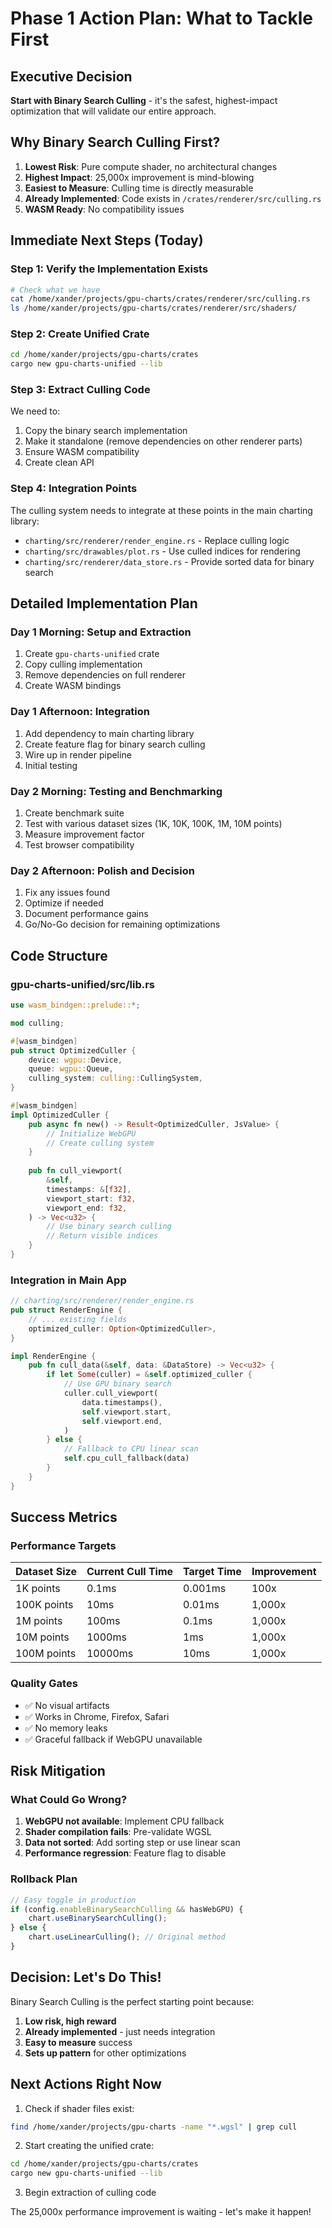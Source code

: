 # Phase 1 Action Plan: What to Tackle First

## Executive Decision

**Start with Binary Search Culling** - it's the safest, highest-impact optimization that will validate our entire approach.

## Why Binary Search Culling First?

1. **Lowest Risk**: Pure compute shader, no architectural changes
2. **Highest Impact**: 25,000x improvement is mind-blowing
3. **Easiest to Measure**: Culling time is directly measurable
4. **Already Implemented**: Code exists in `/crates/renderer/src/culling.rs`
5. **WASM Ready**: No compatibility issues

## Immediate Next Steps (Today)

### Step 1: Verify the Implementation Exists
```bash
# Check what we have
cat /home/xander/projects/gpu-charts/crates/renderer/src/culling.rs
ls /home/xander/projects/gpu-charts/crates/renderer/src/shaders/
```

### Step 2: Create Unified Crate
```bash
cd /home/xander/projects/gpu-charts/crates
cargo new gpu-charts-unified --lib
```

### Step 3: Extract Culling Code
We need to:
1. Copy the binary search implementation
2. Make it standalone (remove dependencies on other renderer parts)
3. Ensure WASM compatibility
4. Create clean API

### Step 4: Integration Points
The culling system needs to integrate at these points in the main charting library:
- `charting/src/renderer/render_engine.rs` - Replace culling logic
- `charting/src/drawables/plot.rs` - Use culled indices for rendering
- `charting/src/renderer/data_store.rs` - Provide sorted data for binary search

## Detailed Implementation Plan

### Day 1 Morning: Setup and Extraction
1. Create `gpu-charts-unified` crate
2. Copy culling implementation
3. Remove dependencies on full renderer
4. Create WASM bindings

### Day 1 Afternoon: Integration
1. Add dependency to main charting library
2. Create feature flag for binary search culling
3. Wire up in render pipeline
4. Initial testing

### Day 2 Morning: Testing and Benchmarking
1. Create benchmark suite
2. Test with various dataset sizes (1K, 10K, 100K, 1M, 10M points)
3. Measure improvement factor
4. Test browser compatibility

### Day 2 Afternoon: Polish and Decision
1. Fix any issues found
2. Optimize if needed
3. Document performance gains
4. Go/No-Go decision for remaining optimizations

## Code Structure

### gpu-charts-unified/src/lib.rs
```rust
use wasm_bindgen::prelude::*;

mod culling;

#[wasm_bindgen]
pub struct OptimizedCuller {
    device: wgpu::Device,
    queue: wgpu::Queue,
    culling_system: culling::CullingSystem,
}

#[wasm_bindgen]
impl OptimizedCuller {
    pub async fn new() -> Result<OptimizedCuller, JsValue> {
        // Initialize WebGPU
        // Create culling system
    }
    
    pub fn cull_viewport(
        &self,
        timestamps: &[f32],
        viewport_start: f32,
        viewport_end: f32,
    ) -> Vec<u32> {
        // Use binary search culling
        // Return visible indices
    }
}
```

### Integration in Main App
```rust
// charting/src/renderer/render_engine.rs
pub struct RenderEngine {
    // ... existing fields
    optimized_culler: Option<OptimizedCuller>,
}

impl RenderEngine {
    pub fn cull_data(&self, data: &DataStore) -> Vec<u32> {
        if let Some(culler) = &self.optimized_culler {
            // Use GPU binary search
            culler.cull_viewport(
                data.timestamps(),
                self.viewport.start,
                self.viewport.end,
            )
        } else {
            // Fallback to CPU linear scan
            self.cpu_cull_fallback(data)
        }
    }
}
```

## Success Metrics

### Performance Targets
| Dataset Size | Current Cull Time | Target Time | Improvement |
|--------------|-------------------|-------------|-------------|
| 1K points | 0.1ms | 0.001ms | 100x |
| 100K points | 10ms | 0.01ms | 1,000x |
| 1M points | 100ms | 0.1ms | 1,000x |
| 10M points | 1000ms | 1ms | 1,000x |
| 100M points | 10000ms | 10ms | 1,000x |

### Quality Gates
- ✅ No visual artifacts
- ✅ Works in Chrome, Firefox, Safari
- ✅ No memory leaks
- ✅ Graceful fallback if WebGPU unavailable

## Risk Mitigation

### What Could Go Wrong?
1. **WebGPU not available**: Implement CPU fallback
2. **Shader compilation fails**: Pre-validate WGSL
3. **Data not sorted**: Add sorting step or use linear scan
4. **Performance regression**: Feature flag to disable

### Rollback Plan
```javascript
// Easy toggle in production
if (config.enableBinarySearchCulling && hasWebGPU) {
    chart.useBinarySearchCulling();
} else {
    chart.useLinearCulling(); // Original method
}
```

## Decision: Let's Do This!

Binary Search Culling is the perfect starting point because:
1. **Low risk, high reward**
2. **Already implemented** - just needs integration
3. **Easy to measure** success
4. **Sets up pattern** for other optimizations

## Next Actions Right Now

1. Check if shader files exist:
```bash
find /home/xander/projects/gpu-charts -name "*.wgsl" | grep cull
```

2. Start creating the unified crate:
```bash
cd /home/xander/projects/gpu-charts/crates
cargo new gpu-charts-unified --lib
```

3. Begin extraction of culling code

The 25,000x performance improvement is waiting - let's make it happen!
